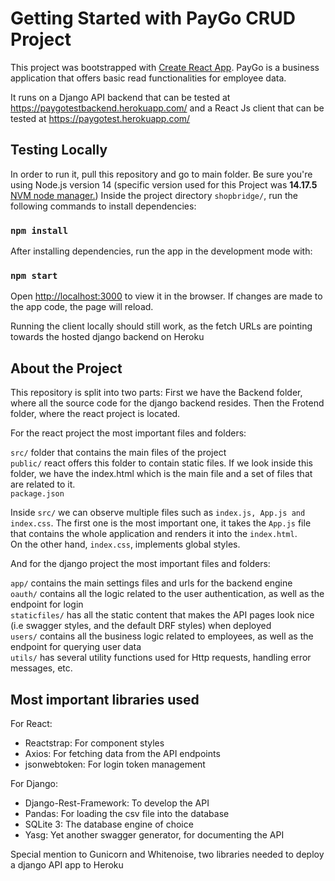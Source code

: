 # Getting Started with PayGo CRUD Project

  

This project was bootstrapped with [Create React App](https://github.com/facebook/create-react-app).
PayGo is a business application that offers basic read functionalities for employee data. 

It runs on a Django API backend that can be tested at https://paygotestbackend.herokuapp.com/ and a React Js client that can be tested at https://paygotest.herokuapp.com/

## Testing Locally

In order to run it, pull this repository and go to main folder. Be sure you're using Node.js version 14 (specific version used for this Project was **14.17.5**  [NVM node manager.](https://github.com/nvm-sh/nvm)) Inside the project directory `shopbridge/`, run the following commands to install dependencies:


### `npm install`
  

After installing dependencies, run the app in the development mode with:

  

### `npm start`  

Open [http://localhost:3000](http://localhost:3000) to view it in the browser. If changes are made to the app code, the page will reload.
  
  
Running the client locally should still work, as the fetch URLs are pointing towards the hosted django backend on Heroku

## About the Project

This repository is split into two parts:
First we have the Backend folder, where all the source code for the django backend resides.
Then the Frotend folder, where the react project is located.


For the react project the most important files and folders:

`src/` folder that contains the main files of the project<br />
`public/` react offers this folder to contain static files. If we look inside this folder, we have the index.html which is the main file and a set of files that are related to it.<br />
`package.json`<br />
  
Inside `src/` we can observe multiple files such as `index.js, App.js and index.css`. The first one is the most important one, it takes the `App.js` file that contains the whole application and renders it into the `index.html`. \
On the other hand, `index.css`, implements global styles.

And for the django project the most important files and folders:

`app/` contains the main settings files and urls for the backend engine<br />
`oauth/` contains all the logic related to the user authentication, as well as the endpoint for login<br />
`staticfiles/` has all the static content that makes the API pages look nice (i.e swagger styles, and the default DRF styles) when deployed<br />
`users/` contains all the business logic related to employees, as well as the endpoint for querying user data<br />
`utils/` has several utility functions used for Http requests, handling error messages, etc. <br />
 
 
 ## Most important libraries used

For React:

- Reactstrap: For component styles <br />
- Axios: For fetching data from the API endpoints <br />
- jsonwebtoken: For login token management <br />

For Django:
- Django-Rest-Framework: To develop the API 
- Pandas: For loading the csv file into the database
- SQLite 3: The database engine of choice
- Yasg: Yet another swagger generator, for documenting the API

Special mention to Gunicorn and Whitenoise, two libraries needed to deploy a django API app to Heroku





